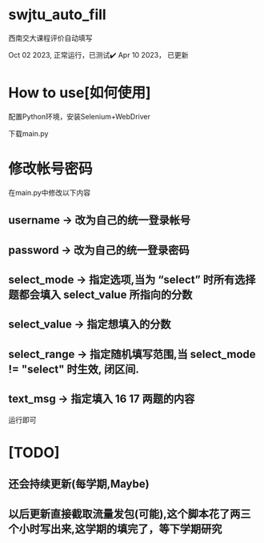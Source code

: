 # swjtu_auto_fill
西南交大课程评价自动填写

Oct 02 2023, 正常运行，已测试✔️
Apr 10 2023， 已更新

# How to use[如何使用]

配置Python环境，安装Selenium+WebDriver

下载main.py

# 修改帐号密码

在main.py中修改以下内容

## username -> 改为自己的统一登录帐号
## password -> 改为自己的统一登录密码

## select_mode -> 指定选项,当为 “select” 时所有选择题都会填入 select_value 所指向的分数
## select_value -> 指定想填入的分数

## select_range -> 指定随机填写范围,当 select_mode != "select" 时生效, 闭区间.
## text_msg -> 指定填入 16 17 两题的内容

运行即可

# [TODO]
## 还会持续更新(每学期,Maybe)
## 以后更新直接截取流量发包(可能),这个脚本花了两三个小时写出来,这学期的填完了，等下学期研究
